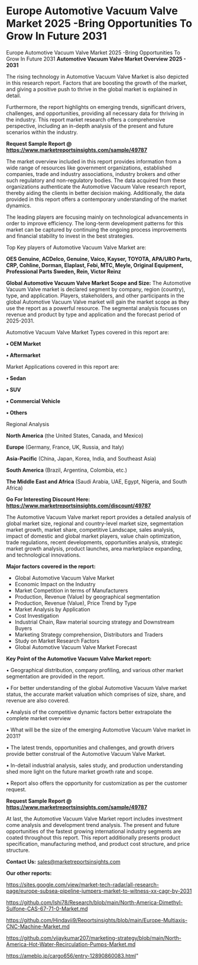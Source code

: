 # Europe Automotive Vacuum Valve Market 2025 -Bring Opportunities To Grow In Future 2031
Europe Automotive Vacuum Valve Market 2025 -Bring Opportunities To Grow In Future 2031
<Strong> Automotive Vacuum Valve Market Overview 2025 - 2031</strong>

The rising technology in Automotive Vacuum Valve Market is also depicted in this research report. Factors that are boosting the growth of the market, and giving a positive push to thrive in the global market is explained in detail.

Furthermore, the report highlights on emerging trends, significant drivers, challenges, and opportunities, providing all necessary data for thriving in the industry. This report market research offers a comprehensive perspective, including an in-depth analysis of the present and future scenarios within the industry.

<strong>Request Sample Report @ <a href=https://www.marketreportsinsights.com/sample/49787>https://www.marketreportsinsights.com/sample/49787</a></strong>

The market overview included in this report provides information from a wide range of resources like government organizations, established companies, trade and industry associations, industry brokers and other such regulatory and non-regulatory bodies. The data acquired from these organizations authenticate the Automotive Vacuum Valve research report, thereby aiding the clients in better decision making. Additionally, the data provided in this report offers a contemporary understanding of the market dynamics.

The leading players are focusing mainly on technological advancements in order to improve efficiency. The long-term development patterns for this market can be captured by continuing the ongoing process improvements and financial stability to invest in the best strategies.

Top Key players of Automotive Vacuum Valve Market are:

<strong>OES Genuine, ACDelco, Genuine, Vaico, Kayser, TOYOTA, APA/URO Parts, CRP, Cohline, Dorman, Elaplast, Febi, MTC, Meyle, Original Equipment, Professional Parts Sweden, Rein, Victor Reinz</strong>

<strong><b>Global Automotive Vacuum Valve Market Scope and Size:</b></strong>
The Automotive Vacuum Valve market is declared segment by company, region (country), type, and application. Players, stakeholders, and other participants in the global Automotive Vacuum Valve market will gain the market scope as they use the report as a powerful resource. The segmental analysis focuses on revenue and product by type and application and the forecast period of 2025-2031.

Automotive Vacuum Valve Market Types covered in this report are:

<strong>•  OEM Market

•  Aftermarket</strong>

Market Applications covered in this report are:

<strong>•  Sedan

•  SUV

•  Commercial Vehicle

•  Others</strong> 

Regional Analysis

<strong>North America</strong> (the United States, Canada, and Mexico)

<strong>Europe</strong> (Germany, France, UK, Russia, and Italy)

<strong>Asia-Pacific</strong> (China, Japan, Korea, India, and Southeast Asia)

<strong>South America</strong> (Brazil, Argentina, Colombia, etc.)

<strong>The Middle East and Africa</strong> (Saudi Arabia, UAE, Egypt, Nigeria, and South Africa)

<strong>Go For Interesting Discount Here: <a href=https://www.marketreportsinsights.com/discount/49787>https://www.marketreportsinsights.com/discount/49787</a></strong>

The Automotive Vacuum Valve market report provides a detailed analysis of global market size, regional and country-level market size, segmentation market growth, market share, competitive Landscape, sales analysis, impact of domestic and global market players, value chain optimization, trade regulations, recent developments, opportunities analysis, strategic market growth analysis, product launches, area marketplace expanding, and technological innovations.

<strong><b>Major factors covered in the report:</b></strong>
<ul>
  <li>Global Automotive Vacuum Valve Market </li>
  <li>Economic Impact on the Industry</li>
  <li>Market Competition in terms of Manufacturers</li>
  <li>Production, Revenue (Value) by geographical segmentation</li>
  <li>Production, Revenue (Value), Price Trend by Type</li>
  <li>Market Analysis by Application</li>
  <li>Cost Investigation</li>
  <li>Industrial Chain, Raw material sourcing strategy and Downstream Buyers</li>
  <li>Marketing Strategy comprehension, Distributors and Traders</li>
  <li>Study on Market Research Factors</li>
  <li>Global Automotive Vacuum Valve Market Forecast</li>
</ul>

<strong><b>Key Point of the Automotive Vacuum Valve Market report:</b></strong>

• Geographical distribution, company profiling, and various other market segmentation are provided in the report.

• For better understanding of the global Automotive Vacuum Valve market status, the accurate market valuation which comprises of size, share, and revenue are also covered.

• Analysis of the competitive dynamic factors better extrapolate the complete market overview

• What will be the size of the emerging Automotive Vacuum Valve market in 2031?

• The latest trends, opportunities and challenges, and growth drivers provide better construal of the Automotive Vacuum Valve Market.

• In-detail industrial analysis, sales study, and production understanding shed more light on the future market growth rate and scope.

• Report also offers the opportunity for customization as per the customer request.

<strong>Request Sample Report @ <a href=https://www.marketreportsinsights.com/sample/49787>https://www.marketreportsinsights.com/sample/49787</a></strong>

At last, the Automotive Vacuum Valve Market report includes investment come analysis and development trend analysis. The present and future opportunities of the fastest growing international industry segments are coated throughout this report. This report additionally presents product specification, manufacturing method, and product cost structure, and price structure.

<strong>Contact Us:</strong>
sales@marketreportsinsights.com

<strong>Our other reports:</strong>

<a href=https://sites.google.com/view/market-tech-radar/all-research-page/europe-subsea-pipeline-jumpers-market-to-witness-xx-cagr-by-2031>https://sites.google.com/view/market-tech-radar/all-research-page/europe-subsea-pipeline-jumpers-market-to-witness-xx-cagr-by-2031</a>

<a href=https://github.com/Ishi78/Research/blob/main/North-America-Dimethyl-Sulfone-CAS-67-71-0-Market.md>https://github.com/Ishi78/Research/blob/main/North-America-Dimethyl-Sulfone-CAS-67-71-0-Market.md</a>

<a href=https://github.com/Hindavii9/Reportsinsights/blob/main/Europe-Multiaxis-CNC-Machine-Market.md>https://github.com/Hindavii9/Reportsinsights/blob/main/Europe-Multiaxis-CNC-Machine-Market.md</a>

<a href=https://github.com/vijaykumar207/marketing-strategy/blob/main/North-America-Hot-Water-Recirculation-Pumps-Market.md>https://github.com/vijaykumar207/marketing-strategy/blob/main/North-America-Hot-Water-Recirculation-Pumps-Market.md</a>

<a href=https://ameblo.jp/cargo656/entry-12890860083.html>https://ameblo.jp/cargo656/entry-12890860083.html</a>"
